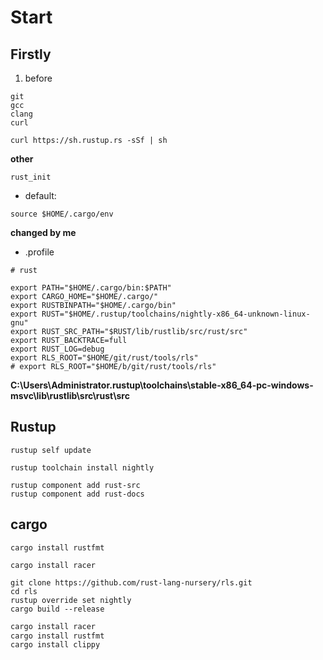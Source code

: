 # Start


## Firstly

1. before
```
git
gcc
clang
curl
```

```
curl https://sh.rustup.rs -sSf | sh
```

**other**

```
rust_init
```

- default:

```
source $HOME/.cargo/env
```

**changed by me**

-  .profile

```
# rust

export PATH="$HOME/.cargo/bin:$PATH"
export CARGO_HOME="$HOME/.cargo/"
export RUSTBINPATH="$HOME/.cargo/bin"
export RUST="$HOME/.rustup/toolchains/nightly-x86_64-unknown-linux-gnu"
export RUST_SRC_PATH="$RUST/lib/rustlib/src/rust/src"
export RUST_BACKTRACE=full
export RUST_LOG=debug
export RLS_ROOT="$HOME/git/rust/tools/rls"
# export RLS_ROOT="$HOME/b/git/rust/tools/rls"
```

**C:\Users\Administrator\.rustup\toolchains\stable-x86_64-pc-windows-msvc\lib\rustlib\src\rust\src**

## Rustup

```
rustup self update
```

```
rustup toolchain install nightly
```

```
rustup component add rust-src
rustup component add rust-docs

```


## cargo

```
cargo install rustfmt

```

```
cargo install racer

```

```
git clone https://github.com/rust-lang-nursery/rls.git
cd rls
rustup override set nightly
cargo build --release

```


```bash
cargo install racer
cargo install rustfmt
cargo install clippy
```
